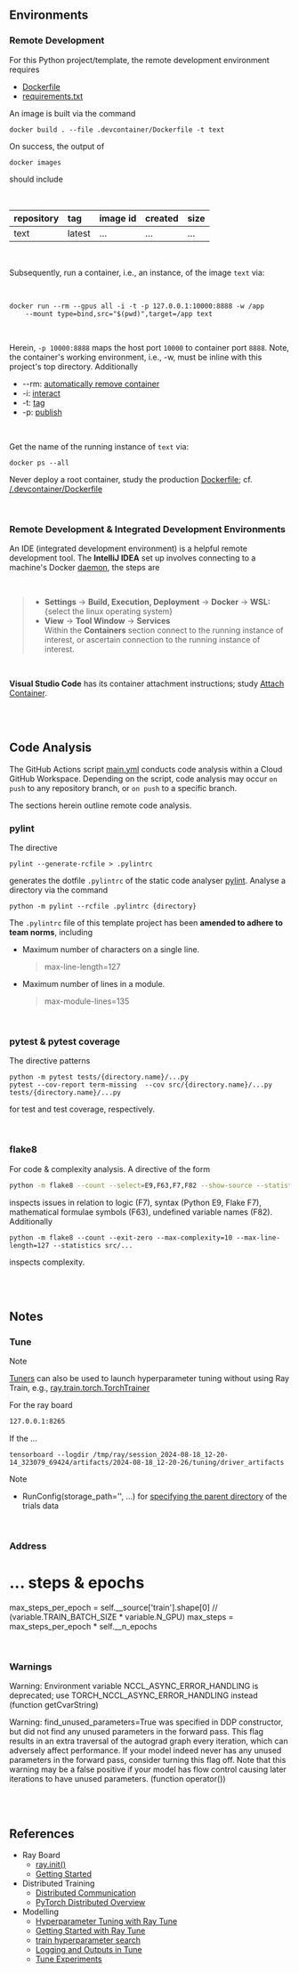 <br>

## Environments

### Remote Development

For this Python project/template, the remote development environment requires

* [Dockerfile](../.devcontainer/Dockerfile)
* [requirements.txt](../.devcontainer/requirements.txt)

An image is built via the command

```shell
docker build . --file .devcontainer/Dockerfile -t text
```

On success, the output of

```shell
docker images
```

should include

<br>

| repository | tag    | image id | created  | size     |
|:-----------|:-------|:---------|:---------|:---------|
| text       | latest | $\ldots$ | $\ldots$ | $\ldots$ |


<br>

Subsequently, run a container, i.e., an instance, of the image `text` via:

<br>

```shell
docker run --rm --gpus all -i -t -p 127.0.0.1:10000:8888 -w /app 
	--mount type=bind,src="$(pwd)",target=/app text
```

<br>

Herein, `-p 10000:8888` maps the host port `10000` to container port `8888`.  Note, the container's working environment, i.e., -w, must be inline with this project's top directory.  Additionally

* --rm: [automatically remove container](https://docs.docker.com/engine/reference/commandline/run/#:~:text=a%20container%20exits-,%2D%2Drm,-Automatically%20remove%20the)
* -i: [interact](https://docs.docker.com/engine/reference/commandline/run/#:~:text=and%20reaps%20processes-,%2D%2Dinteractive,-%2C%20%2Di)
* -t: [tag](https://docs.docker.com/get-started/02_our_app/#:~:text=Finally%2C%20the-,%2Dt,-flag%20tags%20your)
* -p: [publish](https://docs.docker.com/engine/reference/commandline/run/#:~:text=%2D%2Dpublish%20%2C-,%2Dp,-Publish%20a%20container%E2%80%99s)

<br>

Get the name of the running instance of ``text`` via:

```shell
docker ps --all
```

Never deploy a root container, study the production [Dockerfile](../Dockerfile); cf. [/.devcontainer/Dockerfile](../.devcontainer/Dockerfile)

<br>

### Remote Development & Integrated Development Environments

An IDE (integrated development environment) is a helpful remote development tool.  The **IntelliJ
IDEA** set up involves connecting to a machine's Docker [daemon](https://www.jetbrains.com/help/idea/docker.html#connect_to_docker), the steps are

<br>

> * **Settings** $\rightarrow$ **Build, Execution, Deployment** $\rightarrow$ **Docker** $\rightarrow$ **WSL:** {select the linux operating system}
> * **View** $\rightarrow$ **Tool Window** $\rightarrow$ **Services** <br>Within the **Containers** section connect to the running instance of interest, or ascertain connection to the running instance of interest.

<br>

**Visual Studio Code** has its container attachment instructions; study [Attach Container](https://code.visualstudio.com/docs/devcontainers/attach-container).


<br>
<br>

## Code Analysis

The GitHub Actions script [main.yml](../.github/workflows/main.yml) conducts code analysis within a Cloud GitHub Workspace.  Depending on the script, code analysis may occur `on push` to any repository branch, or `on push` to a specific branch.

The sections herein outline remote code analysis.

### pylint

The directive

```shell
pylint --generate-rcfile > .pylintrc
```

generates the dotfile `.pylintrc` of the static code analyser [pylint](https://pylint.pycqa.org/en/latest/user_guide/checkers/features.html).  Analyse a directory via the command

```shell
python -m pylint --rcfile .pylintrc {directory}
```

The `.pylintrc` file of this template project has been **amended to adhere to team norms**, including

* Maximum number of characters on a single line.
  > max-line-length=127

* Maximum number of lines in a module.
  > max-module-lines=135


<br>


### pytest & pytest coverage

The directive patterns

```shell
python -m pytest tests/{directory.name}/...py
pytest --cov-report term-missing  --cov src/{directory.name}/...py tests/{directory.name}/...py
```

for test and test coverage, respectively.


<br>


### flake8

For code & complexity analysis.  A directive of the form

```bash
python -m flake8 --count --select=E9,F63,F7,F82 --show-source --statistics src/...
```

inspects issues in relation to logic (F7), syntax (Python E9, Flake F7), mathematical formulae symbols (F63), undefined variable names (F82).  Additionally

```shell
python -m flake8 --count --exit-zero --max-complexity=10 --max-line-length=127 --statistics src/...
```

inspects complexity.

<br>
<br>

## Notes

### Tune

> [!NOTE]
> [Tuners](https://docs.ray.io/en/latest/train/user-guides/hyperparameter-optimization.html) can also be used to launch hyperparameter tuning without using Ray Train, e.g., [ray.train.torch.TorchTrainer](https://docs.ray.io/en/latest/train/api/doc/ray.train.torch.TorchTrainer.html)

For the ray board

```bash
127.0.0.1:8265
```

If the ...

```shell
tensorboard --logdir /tmp/ray/session_2024-08-18_12-20-14_323079_69424/artifacts/2024-08-18_12-20-26/tuning/driver_artifacts
```

Note
* RunConfig(storage_path='', ...) for [specifying the parent directory](https://docs.ray.io/en/latest/tune/tutorials/tune-output.html) of the trials data

<br>

### Address



# ... steps & epochs
max_steps_per_epoch = self.__source['train'].shape[0] // (variable.TRAIN_BATCH_SIZE * variable.N_GPU)
max_steps = max_steps_per_epoch * self.__n_epochs


<br>

### Warnings

Warning: Environment variable NCCL_ASYNC_ERROR_HANDLING is deprecated; use TORCH_NCCL_ASYNC_ERROR_HANDLING instead (function getCvarString)


Warning: find_unused_parameters=True was specified in DDP constructor, but did not find any unused parameters in the forward pass. This flag results in an extra traversal of the autograd graph every iteration,  which can adversely affect performance. If your model indeed never has any unused parameters in the forward pass, consider turning this flag off. Note that this warning may be a false positive if your model has flow control causing later iterations to have unused parameters. (function operator())




<br>
<br>

## References

* Ray Board
  * [ray.init()](https://docs.ray.io/en/latest/ray-core/api/doc/ray.init.html)
  * [Getting Started](https://docs.ray.io/en/latest/ray-observability/getting-started.html)
* Distributed Training
  * [Distributed Communication](https://docs.w3cub.com/pytorch/distributed.html)
  * [PyTorch Distributed Overview](https://pytorch.org/tutorials/beginner/dist_overview.html)
* Modelling
  * [Hyperparameter Tuning with Ray Tune](https://docs.ray.io/en/latest/train/user-guides/hyperparameter-optimization.html)
  * [Getting Started with Ray Tune](https://docs.ray.io/en/latest/tune/getting-started.html)
  * [train hyperparameter search](https://docs.ray.io/en/latest/tune/examples/pbt_transformers.html)
  * [Logging and Outputs in Tune](https://docs.ray.io/en/latest/tune/tutorials/tune-output.html)
  * [Tune Experiments](https://docs.ray.io/en/latest/tune/examples/tune_analyze_results.html)

<br>
<br>

<br>
<br>

<br>
<br>

<br>
<br>
